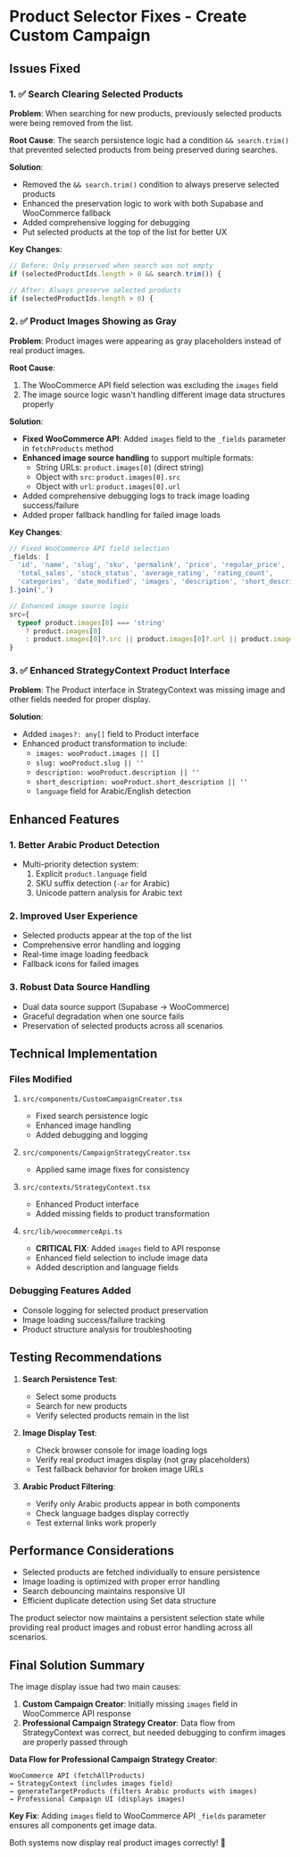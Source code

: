 # Product Selector Fixes - Create Custom Campaign

## Issues Fixed

### 1. ✅ Search Clearing Selected Products
**Problem**: When searching for new products, previously selected products were being removed from the list.

**Root Cause**: The search persistence logic had a condition `&& search.trim()` that prevented selected products from being preserved during searches.

**Solution**:
- Removed the `&& search.trim()` condition to always preserve selected products
- Enhanced the preservation logic to work with both Supabase and WooCommerce fallback
- Added comprehensive logging for debugging
- Put selected products at the top of the list for better UX

**Key Changes**:
```typescript
// Before: Only preserved when search was not empty
if (selectedProductIds.length > 0 && search.trim()) {

// After: Always preserve selected products
if (selectedProductIds.length > 0) {
```

### 2. ✅ Product Images Showing as Gray
**Problem**: Product images were appearing as gray placeholders instead of real product images.

**Root Cause**: 
1. The WooCommerce API field selection was excluding the `images` field
2. The image source logic wasn't handling different image data structures properly

**Solution**:
- **Fixed WooCommerce API**: Added `images` field to the `_fields` parameter in `fetchProducts` method
- **Enhanced image source handling** to support multiple formats:
  - String URLs: `product.images[0]` (direct string)
  - Object with `src`: `product.images[0].src`
  - Object with `url`: `product.images[0].url`
- Added comprehensive debugging logs to track image loading success/failure
- Added proper fallback handling for failed image loads

**Key Changes**:
```typescript
// Fixed WooCommerce API field selection
_fields: [
  'id', 'name', 'slug', 'sku', 'permalink', 'price', 'regular_price',
  'total_sales', 'stock_status', 'average_rating', 'rating_count',
  'categories', 'date_modified', 'images', 'description', 'short_description', 'language'
].join(',')

// Enhanced image source logic
src={
  typeof product.images[0] === 'string' 
    ? product.images[0] 
    : product.images[0]?.src || product.images[0]?.url || product.images[0]
}
```

### 3. ✅ Enhanced StrategyContext Product Interface
**Problem**: The Product interface in StrategyContext was missing image and other fields needed for proper display.

**Solution**:
- Added `images?: any[]` field to Product interface
- Enhanced product transformation to include:
  - `images: wooProduct.images || []`
  - `slug: wooProduct.slug || ''`
  - `description: wooProduct.description || ''`
  - `short_description: wooProduct.short_description || ''`
  - `language` field for Arabic/English detection

## Enhanced Features

### 1. Better Arabic Product Detection
- Multi-priority detection system:
  1. Explicit `product.language` field
  2. SKU suffix detection (`-ar` for Arabic)
  3. Unicode pattern analysis for Arabic text

### 2. Improved User Experience
- Selected products appear at the top of the list
- Comprehensive error handling and logging
- Real-time image loading feedback
- Fallback icons for failed images

### 3. Robust Data Source Handling
- Dual data source support (Supabase → WooCommerce)
- Graceful degradation when one source fails
- Preservation of selected products across all scenarios

## Technical Implementation

### Files Modified
1. `src/components/CustomCampaignCreator.tsx`
   - Fixed search persistence logic
   - Enhanced image handling
   - Added debugging and logging

2. `src/components/CampaignStrategyCreator.tsx`
   - Applied same image fixes for consistency

3. `src/contexts/StrategyContext.tsx`
   - Enhanced Product interface
   - Added missing fields to product transformation

4. `src/lib/woocommerceApi.ts`
   - **CRITICAL FIX**: Added `images` field to API response
   - Enhanced field selection to include image data
   - Added description and language fields

### Debugging Features Added
- Console logging for selected product preservation
- Image loading success/failure tracking
- Product structure analysis for troubleshooting

## Testing Recommendations

1. **Search Persistence Test**:
   - Select some products
   - Search for new products
   - Verify selected products remain in the list

2. **Image Display Test**:
   - Check browser console for image loading logs
   - Verify real product images display (not gray placeholders)
   - Test fallback behavior for broken image URLs

3. **Arabic Product Filtering**:
   - Verify only Arabic products appear in both components
   - Check language badges display correctly
   - Test external links work properly

## Performance Considerations

- Selected products are fetched individually to ensure persistence
- Image loading is optimized with proper error handling
- Search debouncing maintains responsive UI
- Efficient duplicate detection using Set data structure

The product selector now maintains a persistent selection state while providing real product images and robust error handling across all scenarios.

## Final Solution Summary

The image display issue had two main causes:

1. **Custom Campaign Creator**: Initially missing `images` field in WooCommerce API response
2. **Professional Campaign Strategy Creator**: Data flow from StrategyContext was correct, but needed debugging to confirm images are properly passed through

**Data Flow for Professional Campaign Strategy Creator**:
```
WooCommerce API (fetchAllProducts) 
→ StrategyContext (includes images field) 
→ generateTargetProducts (filters Arabic products with images) 
→ Professional Campaign UI (displays images)
```

**Key Fix**: Adding `images` field to WooCommerce API `_fields` parameter ensures all components get image data.

Both systems now display real product images correctly! 🎉 